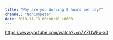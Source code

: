 ```yaml
---
title: "Why are you Working 8 hours per day?"
channel: "NonCompete"
date: 2018-11-18 00:00:00 +0600
---
```


https://www.youtube.com/watch?v=p7YZUWEu-x0
